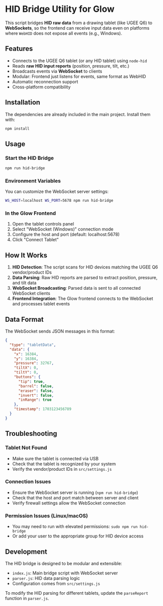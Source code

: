 # HID Bridge Utility for Glow

This script bridges **HID raw data** from a drawing tablet (like UGEE Q6) to **WebSockets**, so the frontend can receive input data even on platforms where `WebHID` does not expose all events (e.g., Windows).

## Features

- Connects to the UGEE Q6 tablet (or any HID tablet) using `node-hid`
- Reads **raw HID input reports** (position, pressure, tilt, etc.)
- Broadcasts events via **WebSocket** to clients
- Modular: Frontend just listens for events, same format as WebHID
- Automatic reconnection support
- Cross-platform compatibility

## Installation

The dependencies are already included in the main project. Install them with:

```bash
npm install
```

## Usage

### Start the HID Bridge

```bash
npm run hid-bridge
```

### Environment Variables

You can customize the WebSocket server settings:

```bash
WS_HOST=localhost WS_PORT=5678 npm run hid-bridge
```

### In the Glow Frontend

1. Open the tablet controls panel
2. Select "WebSocket (Windows)" connection mode
3. Configure the host and port (default: localhost:5678)
4. Click "Connect Tablet"

## How It Works

1. **HID Detection**: The script scans for HID devices matching the UGEE Q6 vendor/product IDs
2. **Data Parsing**: Raw HID reports are parsed to extract position, pressure, and tilt data
3. **WebSocket Broadcasting**: Parsed data is sent to all connected WebSocket clients
4. **Frontend Integration**: The Glow frontend connects to the WebSocket and processes tablet events

## Data Format

The WebSocket sends JSON messages in this format:

```json
{
  "type": "tabletData",
  "data": {
    "x": 16384,
    "y": 16384,
    "pressure": 32767,
    "tiltX": 0,
    "tiltY": 0,
    "buttons": {
      "tip": true,
      "barrel": false,
      "eraser": false,
      "invert": false,
      "inRange": true
    },
    "timestamp": 1703123456789
  }
}
```

## Troubleshooting

### Tablet Not Found
- Make sure the tablet is connected via USB
- Check that the tablet is recognized by your system
- Verify the vendor/product IDs in `src/settings.js`

### Connection Issues
- Ensure the WebSocket server is running (`npm run hid-bridge`)
- Check that the host and port match between server and client
- Verify firewall settings allow the WebSocket connection

### Permission Issues (Linux/macOS)
- You may need to run with elevated permissions: `sudo npm run hid-bridge`
- Or add your user to the appropriate group for HID device access

## Development

The HID bridge is designed to be modular and extensible:

- `index.js`: Main bridge script with WebSocket server
- `parser.js`: HID data parsing logic
- Configuration comes from `src/settings.js`

To modify the HID parsing for different tablets, update the `parseReport` function in `parser.js`.
